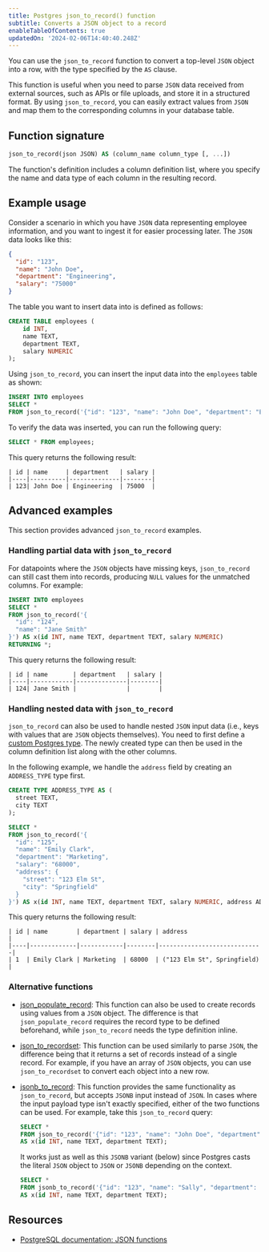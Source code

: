 ```yaml
---
title: Postgres json_to_record() function
subtitle: Converts a JSON object to a record
enableTableOfContents: true
updatedOn: '2024-02-06T14:40:40.248Z'
---
```


You can use the `json_to_record` function to convert a top-level `JSON` object into a row, with the type specified by the `AS` clause.

This function is useful when you need to parse `JSON` data received from external sources, such as APIs or file uploads, and store it in a structured format. By using `json_to_record`, you can easily extract values from `JSON` and map them to the corresponding columns in your database table.

<CTA />

## Function signature

```sql
json_to_record(json JSON) AS (column_name column_type [, ...])
```

The function's definition includes a column definition list, where you specify the name and data type of each column in the resulting record.

## Example usage

Consider a scenario in which you have `JSON` data representing employee information, and you want to ingest it for easier processing later. The `JSON` data looks like this:

```json
{
  "id": "123",
  "name": "John Doe",
  "department": "Engineering",
  "salary": "75000"
}
```

The table you want to insert data into is defined as follows:

```sql
CREATE TABLE employees (
    id INT,
    name TEXT,
    department TEXT,
    salary NUMERIC
);
```

Using `json_to_record`, you can insert the input data into the `employees` table as shown:

```sql
INSERT INTO employees
SELECT *
FROM json_to_record('{"id": "123", "name": "John Doe", "department": "Engineering", "salary": "75000"}') AS x(id INT, name TEXT, department TEXT, salary NUMERIC);
```

To verify the data was inserted, you can run the following query:

```sql
SELECT * FROM employees;
```

This query returns the following result:

```text
| id | name     | department   | salary |
|----|----------|--------------|--------|
| 123| John Doe | Engineering  | 75000  |
```

## Advanced examples

This section provides advanced `json_to_record` examples.

### Handling partial data with `json_to_record`

For datapoints where the `JSON` objects have missing keys, `json_to_record` can still cast them into records, producing `NULL` values for the unmatched columns. For example:

```sql
INSERT INTO employees
SELECT *
FROM json_to_record('{
  "id": "124",
  "name": "Jane Smith"
}') AS x(id INT, name TEXT, department TEXT, salary NUMERIC)
RETURNING *;
```

This query returns the following result:

```
| id | name       | department   | salary |
|----|------------|--------------|--------|
| 124| Jane Smith |              |        |
```

### Handling nested data with `json_to_record`

`json_to_record` can also be used to handle nested `JSON` input data (i.e., keys with values that are `JSON` objects themselves). You need to first define a [custom Postgres type](https://www.postgresql.org/docs/current/sql-createtype.html). The newly created type can then be used in the column definition list along with the other columns.

In the following example, we handle the `address` field by creating an `ADDRESS_TYPE` type first.

```sql
CREATE TYPE ADDRESS_TYPE AS (
  street TEXT,
  city TEXT
);

SELECT *
FROM json_to_record('{
  "id": "125",
  "name": "Emily Clark",
  "department": "Marketing",
  "salary": "68000",
  "address": {
    "street": "123 Elm St",
    "city": "Springfield"
  }
}') AS x(id INT, name TEXT, department TEXT, salary NUMERIC, address ADDRESS_TYPE);
```

This query returns the following result:

```text
| id | name        | department | salary | address                     |
|----|-------------|------------|--------|-----------------------------|
| 1  | Emily Clark | Marketing  | 68000  | ("123 Elm St", Springfield) |
```

### Alternative functions

- [json_populate_record](/docs/functions/json_populate_record): This function can also be used to create records using values from a `JSON` object. The difference is that `json_populate_record` requires the record type to be defined beforehand, while `json_to_record` needs the type definition inline.
- [json_to_recordset](https://www.postgresql.org/docs/current/functions-json.html): This function can be used similarly to parse `JSON`, the difference being that it returns a set of records instead of a single record. For example, if you have an array of `JSON` objects, you can use `json_to_recordset` to convert each object into a new row.
- [jsonb_to_record](https://www.postgresql.org/docs/current/functions-json.html): This function provides the same functionality as `json_to_record`, but accepts `JSONB` input instead of `JSON`. In cases where the input payload type isn't exactly specified, either of the two functions can be used. For example, take this `json_to_record` query:

  ```sql
  SELECT *
  FROM json_to_record('{"id": "123", "name": "John Doe", "department": "Engineering"}')
  AS x(id INT, name TEXT, department TEXT);
  ```

  It works just as well as this `JSONB` variant (below) since Postgres casts the literal `JSON` object to `JSON` or `JSONB` depending on the context.

  ```sql
  SELECT *
  FROM jsonb_to_record('{"id": "123", "name": "Sally", "department": "Engineering"}')
  AS x(id INT, name TEXT, department TEXT);
  ```

## Resources

- [PostgreSQL documentation: JSON functions](https://www.postgresql.org/docs/current/functions-json.html)
